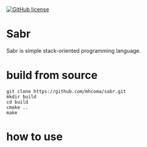[![GitHub license](https://img.shields.io/github/license/mhcoma/sabr?style=for-the-badge)](https://github.com/mhcoma/sabr/blob/main/LICENSE)

# Sabr
Sabr is simple stack-oriented programming language.

# build from source
```
git clone https://github.com/mhcoma/sabr.git
mkdir build
cd build
cmake ..
make
```

# how to use
```

```
